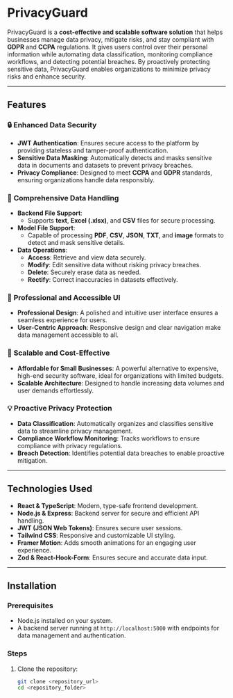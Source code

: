# PrivacyGuard  

PrivacyGuard is a **cost-effective and scalable software solution** that helps businesses manage data privacy, mitigate risks, and stay compliant with **GDPR** and **CCPA** regulations. It gives users control over their personal information while automating data classification, monitoring compliance workflows, and detecting potential breaches. By proactively protecting sensitive data, PrivacyGuard enables organizations to minimize privacy risks and enhance security.  

---

## Features  

### 🔒 **Enhanced Data Security**  
- **JWT Authentication**: Ensures secure access to the platform by providing stateless and tamper-proof authentication.  
- **Sensitive Data Masking**: Automatically detects and masks sensitive data in documents and datasets to prevent privacy breaches.  
- **Privacy Compliance**: Designed to meet **CCPA** and **GDPR** standards, ensuring organizations handle data responsibly.  

### 📂 **Comprehensive Data Handling**  
- **Backend File Support**:
  - Supports **text**, **Excel (.xlsx)**, and **CSV** files for secure processing.  
- **Model File Support**:
  - Capable of processing **PDF**, **CSV**, **JSON**, **TXT**, and **image** formats to detect and mask sensitive details.  
- **Data Operations**:  
  - **Access**: Retrieve and view data securely.  
  - **Modify**: Edit sensitive data without risking privacy breaches.  
  - **Delete**: Securely erase data as needed.  
  - **Rectify**: Correct inaccuracies in datasets effectively.  

### 🌟 **Professional and Accessible UI**  
- **Professional Design**: A polished and intuitive user interface ensures a seamless experience for users.  
- **User-Centric Approach**: Responsive design and clear navigation make data management accessible to all.  

### 🌟 **Scalable and Cost-Effective**  
- **Affordable for Small Businesses**: A powerful alternative to expensive, high-end security software, ideal for organizations with limited budgets.  
- **Scalable Architecture**: Designed to handle increasing data volumes and user demands effortlessly.  

### 💡 **Proactive Privacy Protection**  
- **Data Classification**: Automatically organizes and classifies sensitive data to streamline privacy management.  
- **Compliance Workflow Monitoring**: Tracks workflows to ensure compliance with privacy regulations.  
- **Breach Detection**: Identifies potential data breaches to enable proactive mitigation.  

---

## Technologies Used  

- **React & TypeScript**: Modern, type-safe frontend development.  
- **Node.js & Express**: Backend server for secure and efficient API handling.  
- **JWT (JSON Web Tokens)**: Ensures secure user sessions.  
- **Tailwind CSS**: Responsive and customizable UI styling.  
- **Framer Motion**: Adds smooth animations for an engaging user experience.  
- **Zod & React-Hook-Form**: Ensures secure and accurate data input.  

---

## Installation  

### Prerequisites  
- Node.js installed on your system.  
- A backend server running at `http://localhost:5000` with endpoints for data management and authentication.  

### Steps  
1. Clone the repository:  
   ```bash  
   git clone <repository_url>  
   cd <repository_folder>  
